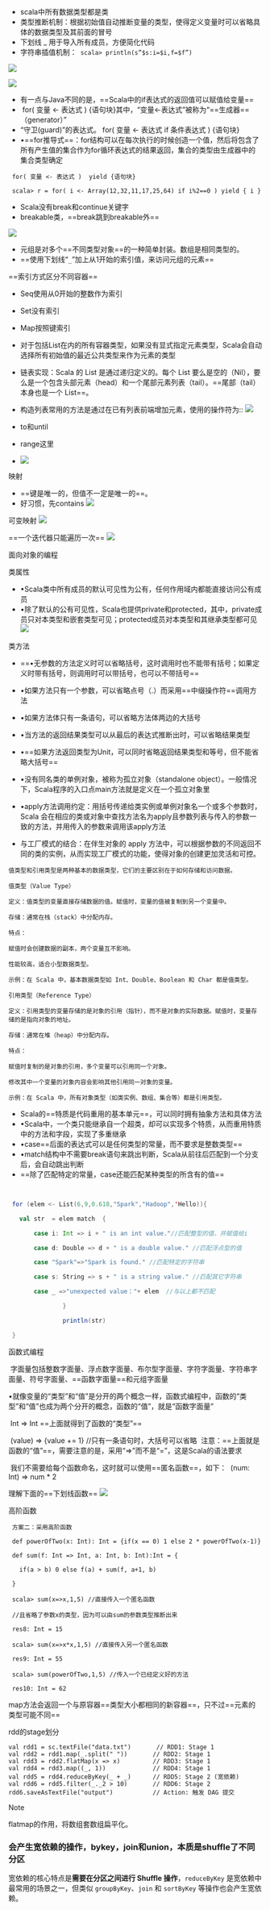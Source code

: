 * scala中所有数据类型都是类
* 类型推断机制：根据初始值自动推断变量的类型，使得定义变量时可以省略具体的数据类型及其前面的冒号
* 下划线 _ 用于导入所有成员，方便简化代码
* 字符串插值机制：` scala> println(s”$s:i=$i,f=$f”)`

![](image-20250105105427509.png)

![](image-20250105105433712.png)


* 有一点与Java不同的是，==Scala中的if表达式的返回值可以赋值给变量==
*  for( 变量 <- 表达式 ) {语句块}其中，“变量<-表达式”被称为“==生成器==（generator）”
* “守卫(guard)”的表达式。 for( 变量 <- 表达式 if 条件表达式 ) {语句块}
* •==for推导式==：for结构可以在每次执行的时候创造一个值，然后将包含了所有产生值的集合作为for循环表达式的结果返回，集合的类型由生成器中的集合类型确定

```
 for( 变量 <- 表达式 )  yield {语句块}

 scala> r = for( i <- Array(12,32,11,17,25,64) if i%2==0 ) yield { i }
```
* Scala没有break和continue关键字
* breakable类，==break跳到breakable外==

![](image-20250105105841436.png)

* 元组是对多个==不同类型对象==的一种简单封装。数组是相同类型的。
* ==使用下划线“`_`”加上从1开始的索引值，来访问元组的元素==

==索引方式区分不同容器==

* Seq使用从0开始的整数作为索引
* Set没有索引
* Map按照键索引

* 对于包括List在内的所有容器类型，如果没有显式指定元素类型，Scala会自动选择所有初始值的最近公共类型来作为元素的类型
* 链表实现：Scala 的 List 是通过递归定义的。每个 List 要么是空的（Nil），要么是一个包含头部元素（head）和一个尾部元素列表（tail）。==尾部（tail）本身也是一个 List==。
* 构造列表常用的方法是通过在已有列表前端增加元素，使用的操作符为::
![](image-20250105110425445.png)

* to和until
* range这里
* ![](image-20250105110521353.png)

映射
* ==键是唯一的，但值不一定是唯一的==。
* 好习惯，先contains
![](image-20250105110621275.png)

可变映射
![](image-20250105110643896.png)

==一个迭代器只能遍历一次==
![](image-20250105110728956.png)

面向对象的编程

类属性
* •Scala类中所有成员的默认可见性为公有，任何作用域内都能直接访问公有成员
* •除了默认的公有可见性，Scala也提供private和protected，其中，private成员只对本类型和嵌套类型可见；protected成员对本类型和其继承类型都可见
![](image-20250105110947578.png)


类方法
* ==•无参数的方法定义时可以省略括号，这时调用时也不能带有括号；如果定义时带有括号，则调用时可以带括号，也可以不带括号==
* •如果方法只有一个参数，可以省略点号（.）而采用==中缀操作符==调用方法
* •如果方法体只有一条语句，可以省略方法体两边的大括号
* •当方法的返回结果类型可以从最后的表达式推断出时，可以省略结果类型
* •==如果方法返回类型为Unit，可以同时省略返回结果类型和等号，但不能省略大括号==

* •没有同名类的单例对象，被称为孤立对象（standalone object）。一般情况下，Scala程序的入口点main方法就是定义在一个孤立对象里
* •apply方法调用约定：用括号传递给类实例或单例对象名一个或多个参数时，Scala 会在相应的类或对象中查找方法名为apply且参数列表与传入的参数一致的方法，并用传入的参数来调用该apply方法
* 与工厂模式的结合：在伴生对象的 apply 方法中，可以根据参数的不同返回不同的类的实例，从而实现工厂模式的功能，使得对象的创建更加灵活和可控。

```
值类型和引用类型是两种基本的数据类型，它们的主要区别在于如何存储和访问数据。

值类型（Value Type）

定义：值类型的变量直接存储数据的值。赋值时，变量的值被复制到另一个变量中。

存储：通常在栈（stack）中分配内存。

特点：

赋值时会创建数据的副本，两个变量互不影响。

性能较高，适合小型数据类型。

示例：在 Scala 中，基本数据类型如 Int、Double、Boolean 和 Char 都是值类型。

引用类型（Reference Type）

定义：引用类型的变量存储的是对象的引用（指针），而不是对象的实际数据。赋值时，变量存储的是指向对象的地址。

存储：通常在堆（heap）中分配内存。

特点：

赋值时复制的是对象的引用，多个变量可以引用同一个对象。

修改其中一个变量的对象内容会影响其他引用同一对象的变量。

示例：在 Scala 中，所有对象类型（如类实例、数组、集合等）都是引用类型。
```

* Scala的==特质是代码重用的基本单元==，可以同时拥有抽象方法和具体方法
* •Scala中，一个类只能继承自一个超类，却可以实现多个特质，从而重用特质中的方法和字段，实现了多重继承
* •case==后面的表达式可以是任何类型的常量，而不要求是整数类型==
* •match结构中不需要break语句来跳出判断，Scala从前往后匹配到一个分支后，会自动跳出判断
* ==除了匹配特定的常量，case还能匹配某种类型的所含有的值==

```scala
 

 for (elem <- List(6,9,0.618,"Spark","Hadoop",'Hello)){

   val str  = elem match  {

       case i: Int => i + " is an int value."//匹配整型的值，并赋值给i

       case d: Double => d + " is a double value." //匹配浮点型的值

       case "Spark"=>"Spark is found." //匹配特定的字符串

       case s: String => s + " is a string value." //匹配其它字符串

       case _ =>"unexpected value："+ elem  //与以上都不匹配

               }

               println(str)

 }
```



函数式编程

 字面量包括整数字面量、浮点数字面量、布尔型字面量、字符字面量、字符串字面量、符号字面量、==函数字面量==和元组字面量

•就像变量的“类型”和“值”是分开的两个概念一样，函数式编程中，函数的“类型”和“值”也成为两个分开的概念，函数的“值”，就是“函数字面量”

 Int => Int
==上面就得到了函数的“类型”==

 (value) => {value += 1} //只有一条语句时，大括号可以省略
 注意：==上面就是函数的“值”==，需要注意的是，采用“=>”而不是“=”，这是Scala的语法要求

 我们不需要给每个函数命名，这时就可以使用==匿名函数==，如下：
 (num: Int) => num * 2

理解下面的==下划线函数==
![](image-20250105143844124.png)

高阶函数
```
 方案二：采用高阶函数

 def powerOfTwo(x: Int): Int = {if(x == 0) 1 else 2 * powerOfTwo(x-1)}

 def sum(f: Int => Int, a: Int, b: Int):Int = {

   if(a > b) 0 else f(a) + sum(f, a+1, b)

 }

 scala> sum(x=>x,1,5) //直接传入一个匿名函数

 //且省略了参数x的类型，因为可以由sum的参数类型推断出来

 res8: Int = 15

 scala> sum(x=>x*x,1,5) //直接传入另一个匿名函数

 res9: Int = 55

 scala> sum(powerOfTwo,1,5) //传入一个已经定义好的方法

 res10: Int = 62
```


map方法会返回一个与原容器==类型大小都相同的新容器==，只不过==元素的类型可能不同==


rdd的stage划分
```
val rdd1 = sc.textFile("data.txt")       // RDD1: Stage 1
val rdd2 = rdd1.map(_.split(" "))       // RDD2: Stage 1
val rdd3 = rdd2.flatMap(x => x)         // RDD3: Stage 1
val rdd4 = rdd3.map((_, 1))             // RDD4: Stage 1
val rdd5 = rdd4.reduceByKey(_ + _)      // RDD5: Stage 2 (宽依赖)
val rdd6 = rdd5.filter(_._2 > 10)       // RDD6: Stage 2
rdd6.saveAsTextFile("output")           // Action: 触发 DAG 提交

```

>[!Note]
>flatmap的作用，将数组套数组扁平化。

### 会产生宽依赖的操作，bykey，join和union，本质是shuffle了不同分区

宽依赖的核心特点是**需要在分区之间进行 Shuffle 操作**，`reduceByKey` 是宽依赖中最常用的场景之一，但类似 `groupByKey`、`join` 和 `sortByKey` 等操作也会产生宽依赖。